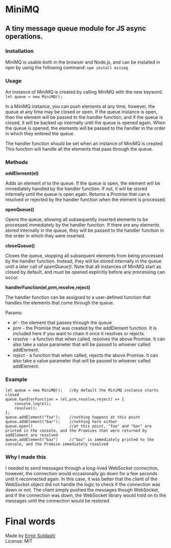 # MiniMQ

## A tiny message queue module for JS async operations.

### Installation

MiniMQ is usable both in the browser and Node.js, and can be installed in npm by using the following command:
`npm install minimq`

### Usage

An instance of MiniMQ is created by calling MiniMQ with the new keyword. `let queue = new MiniMQ();`

In a MiniMQ instance, you can push elements at any time, however, the queue at any time may be closed or open. If the queue instance is open, then the element will be passed to the handler function, and if the queue is closed, it will be backed up internally until the queue is opened again. When the queue is opened, the elements will be passed to the handler in the order in which they entered the queue.

The handler function should be set when an instance of MiniMQ is created. This function will handle all the elements that pass through the queue.

### Methods

**addElement(el)**

Adds an element _el_ to the queue. If the queue is open, the element will be immediately handled by the handler function. If not, it will be stored internally until the queue is open again. Returns a Promise that can e resolved or rejected by the handler function when the element is processed.

**openQueue()**

Opens the queue, allowing all subsequently inserted elements to be processed immediately by the handler function. If there are any elements stored internally in the queue, they will be passed to the handler function in the order in which they were inserted.

**closeQueue()**

Closes the queue, stopping all subsequent elements from being processed by the handler function. Instead, they will be stored internally in the queue until a later call of _openQueue()_. Note that all instances of MiniMQ start as closed by default, and must be opened explicitly before any processing can occur.

**handlerFunction(el,prm,resolve,reject)**

The handler function can be assigned to a user-defined function that handles the elements that come through the queue. 

Params:

* _el_ - the element that passes through the queue
* _prm_ - the Promise that was created by the addElement function. It is included here if you want to chain it once it resolves or rejects.
* _resolve_ - a function that when called, resolves the above Promise. It can also take a value parameter that will be passed to whoever called addElement.
* _reject_ - a function that when called, rejects the above Promise. It can also take a value parameter that will be passed to whoever called addElement.

### Example

```
let queue = new MiniMQ();	//by default the MiniMQ instance starts closed
queue.handlerFunction = (el,prm,resolve,reject) => {
	console.log(el);
	resolve();	
};
queue.addElement("foo");	//nothing happens at this point
queue.addElement("bar");	//nothing here either
queue.open()				//at this point, "foo" and "bar" are printed in the console, and the Promises that were returned by addElement are resolved
queue.addElement("baz")		//"baz" is immediately printed to the console, and the Promise immediately resolved
```

### Why I made this

I needed to send messages through a long-lived WebSocket connection, however, the connection would occasionally go down for a few seconds until it reconnected again. In this case, it was better that the client of the WebSocket object did not handle the logic to check if the connection was down or not. The client simply pushed the messages though WebSocket, and if the connection was down, the WebSocket library would hold on to the messages until the connection would be restored.

# Final words

Made by [Ermir Suldashi](suldashi.com)  
License: MIT